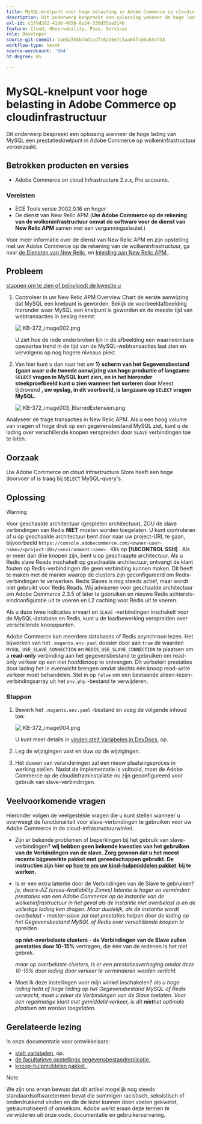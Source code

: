 ```yaml
---
title: MySQL-knelpunt voor hoge belasting in Adobe Commerce op cloudinfrastructuur
description: Dit onderwerp bespreekt een oplossing wanneer de hoge lading van MySQL een prestatiesknelpunt in Adobe Commerce op wolkeninfrastructuur veroorzaakt.
exl-id: c1f9d282-41d8-4850-8a24-336d55aa3140
feature: Cloud, Observability, Paas, Services
role: Developer
source-git-commit: 2aeb2355b74d1cdfc62b5e7c5aa04fcd0a654733
workflow-type: tm+mt
source-wordcount: '864'
ht-degree: 0%

---
```


# MySQL-knelpunt voor hoge belasting in Adobe Commerce op cloudinfrastructuur

Dit onderwerp bespreekt een oplossing wanneer de hoge lading van MySQL een prestatiesknelpunt in Adobe Commerce op wolkeninfrastructuur veroorzaakt.

## Betrokken producten en versies

* Adobe Commerce on cloud Infrastructure 2.x.x, Pro accounts.

### Vereisten

* ECE Tools versie 2002.0.16 en hoger
* De dienst van New Relic APM (**Uw Adobe Commerce op de rekening van de wolkeninfrastructuur omvat de software voor de dienst van New Relic APM** samen met een vergunningssleutel.)

Voor meer informatie over de dienst van New Relic APM en zijn opstelling met uw Adobe Commerce op de rekening van de wolkeninfrastructuur, ga naar [&#x200B; de Diensten van New Relic &#x200B;](https://experienceleague.adobe.com/nl/docs/commerce-cloud-service/user-guide/monitor/new-relic/new-relic-service) en [&#x200B; Inleiding aan New Relic APM &#x200B;](https://docs.newrelic.com/docs/apm/new-relic-apm/getting-started/introduction-apm/).

## Probleem

<u> stappen om te zien of beïnvloedt de kwestie u </u>

1. Controleer in uw New Relic APM Overview Chart de eerste aanwijzing dat MySQL een knelpunt is geworden. Bekijk de voorbeeldafbeelding hieronder waar MySQL een knelpunt is geworden en de meeste tijd van webtransacties in beslag neemt:

   ![&#x200B; KB-372_image002.png &#x200B;](assets/KB-372_image002.png)

   U ziet hoe de rode onderbroken lijn in de afbeelding een waarneembare opwaartse trend in de tijd van de MySQL-webtransacties laat zien en vervolgens op nog hogere niveaus piekt.
1. Van hier kunt u dan naar het uw **1&rbrace; scherm van het Gegevensbestand &lbrace;gaan waar u de tweede aanwijzing van hoge productie of langzame `SELECT` vragen in MySQL kunt zien, en in het hieronder steekproefbeeld kunt u zien wanneer het sorteren door** Meest tijdrovend **, uw opslag, in dit voorbeeld, is langzaam op `SELECT` vragen MySQL.**

   ![&#x200B; KB-372_image003_BlurredExtension.png &#x200B;](assets/KB-372_image003_BlurredExtension.png)

Analyseer de trage transacties in New Relic APM. Als u een hoog volume van vragen of hoge druk op een gegevensbestand MySQL ziet, kunt u de lading over verschillende knopen verspreiden door `SLAVE` verbindingen toe te laten.

## Oorzaak

Uw Adobe Commerce on cloud Infrastructure Store heeft een hoge doorvoer of is traag bij `SELECT` MySQL-query&#39;s.

## Oplossing

>[!WARNING]
>
>Voor geschaalde architectuur (gespleten architectuur), ZOU de slave verbindingen van Redis **NIET** moeten worden toegelaten. U kunt controleren of u op geschaalde architectuur bent door naar uw project-URL te gaan, bijvoorbeeld `https://console.adobecommerce.com/<owner-user-name>/<project-ID>/<environment-name>` . Klik op **[!UICONTROL SSH]** . Als er meer dan drie knopen zijn, bent u op geschraapte architectuur. Als u Redis slave Reads inschakelt op geschaalde architectuur, ontvangt de klant fouten op Redis-verbindingen die geen verbinding kunnen maken. Dit heeft te maken met de manier waarop de clusters zijn geconfigureerd om Redis-verbindingen te verwerken. Redis Slaves is nog steeds actief, maar wordt niet gebruikt voor Redis Reads. Wij adviseren voor geschaalde architectuur om Adobe Commerce 2.3.5 of later te gebruiken en nieuwe Redis achterste-eindconfiguratie uit te voeren en L2 caching voor Redis uit te voeren.

Als u deze twee indicaties ervaart en `SLAVE` -verbindingen inschakelt voor de MySQL-database en Redis, kunt u de laadbewerking verspreiden over verschillende knooppunten.

Adobe Commerce kan meerdere databases of Redis asynchroon lezen. Het bijwerken van het `.magento.env.yaml` dossier door aan `true` de waarden `MYSQL_USE_SLAVE_CONNECTION` en `REDIS_USE_SLAVE_CONNECTION` te plaatsen om a **read-only** verbinding aan het gegevensbestand te gebruiken om read-only verkeer op een niet hoofdknoop te ontvangen. Dit verbetert prestaties door lading het in evenwicht brengen omdat slechts één knoop read-write verkeer moet behandelen. Stel in op `false` om een bestaande alleen-lezen-verbindingsarray uit het `env.php` -bestand te verwijderen.

### Stappen

1. Bewerk het `.magento.env.yaml` -bestand en voeg de volgende inhoud toe:

   ![&#x200B; KB-372_image004.png &#x200B;](assets/KB-372_image004.png)

   U kunt meer details in [&#x200B; vinden stelt Variabelen in DevDocs &#x200B;](https://experienceleague.adobe.com/nl/docs/commerce-cloud-service/user-guide/configure/env/stage/variables-deploy#mysql_use_slave_connection) op.

1. Leg de wijzigingen vast en duw op de wijzigingen.
1. Het duwen van veranderingen zal een nieuw plaatsingsproces in werking stellen. Nadat de implementatie is voltooid, moet de Adobe Commerce op de cloudinframinstallatie nu zijn geconfigureerd voor gebruik van slave-verbindingen.

## Veelvoorkomende vragen

Hieronder volgen de veelgestelde vragen die u kunt stellen wanneer u overweegt de functionaliteit voor slave-verbindingen te gebruiken voor uw Adobe Commerce in de cloud-infrastructuurwinkel.

* Zijn er bekende problemen of beperkingen bij het gebruik van slave-verbindingen? **wij hebben geen bekende kwesties van het gebruiken van de Verbindingen van de slave. Zorg gewoon dat u het meest recente bijgewerkte pakket met gereedschappen gebruikt. De instructies zijn hier op [&#x200B; hoe te om uw kind-hulpmiddelen pakket &#x200B;](https://experienceleague.adobe.com/nl/docs/commerce-cloud-service/user-guide/dev-tools/ece-tools/update-package) bij te werken.**
* Is er een extra latentie door de Verbindingen van de Slave te gebruiken? *ja, dwars-AZ (cross-Availability Zones) latentie is hoger en vermindert prestaties van een Adobe Commerce op de instantie van de wolkeninfrastructuur in het geval als de instantie niet overbelast is en de volledige lading kan dragen. Maar duidelijk, als de instantie wordt overbelast - master-slave zal met prestaties helpen door de lading op het Gegevensbestand MySQL of Redis over verschillende knopen te spreiden.*

  **op niet-overbelaste clusters** - **de Verbindingen van de Slave zullen prestaties door 10-15%** vertragen, die één van de redenen is het niet gebrek.

  *maar op overbelaste clusters, is er een prestatiesverhoging omdat deze 10-15% door lading door verkeer te verminderen worden verlicht.*
* Moet ik deze instellingen voor mijn winkel inschakelen? *als u hoge lading hebt of hoge lading op het Gegevensbestand MySQL of Redis verwacht, moet u zeker de Verbindingen van de Slave toelaten. Voor een regelmatige klant met gemiddeld verkeer, is dit **niet**&#x200B;het optimale plaatsen om worden toegelaten.*

## Gerelateerde lezing

In onze documentatie voor ontwikkelaars:

* [&#x200B; stelt variabelen &#x200B;](https://experienceleague.adobe.com/nl/docs/commerce-cloud-service/user-guide/configure/env/stage/variables-deploy) op.
* [&#x200B; de facultatieve opstellings gegevensbestandreplicatie &#x200B;](https://experienceleague.adobe.com/nl/docs/commerce-operations/configuration-guide/storage/split-db/multi-master-replication).
* [&#x200B; knoop-hulpmiddelen pakket &#x200B;](https://experienceleague.adobe.com/nl/docs/commerce-cloud-service/user-guide/dev-tools/ece-tools/package-overview).

>[!NOTE]
>
>We zijn ons ervan bewust dat dit artikel mogelijk nog steeds standaardsoftwaretermen bevat die sommigen racistisch, seksistisch of onderdrukkend vinden en die de lezer kunnen doen voelen gekwetst, getraumatiseerd of onwelkom. Adobe werkt eraan deze termen te verwijderen uit onze code, documentatie en gebruikerservaring.
